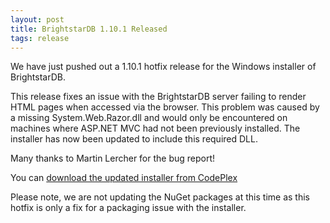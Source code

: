 ```yaml
---
layout: post
title: BrightstarDB 1.10.1 Released
tags: release
---
```


We have just pushed out a 1.10.1 hotfix release for the Windows installer of BrightstarDB.

This release fixes an issue with the BrightstarDB server failing to render HTML pages when accessed
via the browser. This problem was caused by a missing System.Web.Razor.dll and would only be encountered
on machines where ASP.NET MVC had not been previously installed. The installer has now been updated
to include this required DLL.

Many thanks to Martin Lercher for the bug report!

You can [download the updated installer from CodePlex](https://brightstardb.codeplex.com/releases/view/615137 "BrightstarDB Installer Download")

Please note, we are not updating the NuGet packages at this time as this hotfix is only a fix for a 
packaging issue with the installer.
